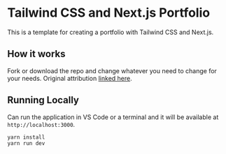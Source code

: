 # Tailwind CSS and Next.js Portfolio

This is a template for creating a portfolio with Tailwind CSS and Next.js.

## How it works

Fork or download the repo and change whatever you need to change for your needs. Original attribution [linked here](https://github.com/hqasmei/tailwindcss-and-nextjs-portfolio).

## Running Locally

Can run the application in VS Code or a terminal and it will be available at `http://localhost:3000`.

```bash
yarn install
yarn run dev
```
